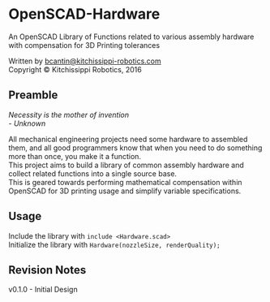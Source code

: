 # OpenSCAD-Hardware
An OpenSCAD Library of Functions related to various assembly hardware with compensation for 3D Printing tolerances

Written by bcantin@kitchissippi-robotics.com<br>
Copyright &copy; Kitchissippi Robotics, 2016

## Preamble

*Necessity is the mother of invention*<br>
_- Unknown_


All mechanical engineering projects need some hardware to assembled them, and all good programmers know that when you need to do something more than once, you make it a function.<br>
This project aims to build a library of common assembly hardware and collect related functions into a single source base.<br>
This is geared towards performing mathematical compensation within OpenSCAD for 3D printing usage and simplify variable specifications.

## Usage

Include the library with `include <Hardware.scad>`<br>
Initialize the library with `Hardware(nozzleSize, renderQuality);`


## Revision Notes

v0.1.0 - Initial Design